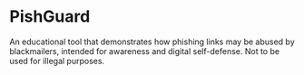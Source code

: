 # PishGuard
An educational tool that demonstrates how phishing links may be abused by blackmailers, intended for awareness and digital self-defense. Not to be used for illegal purposes.
